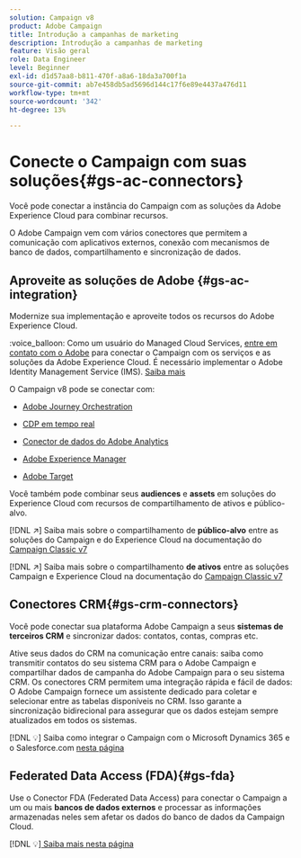 ```yaml
---
solution: Campaign v8
product: Adobe Campaign
title: Introdução a campanhas de marketing
description: Introdução a campanhas de marketing
feature: Visão geral
role: Data Engineer
level: Beginner
exl-id: d1d57aa8-b811-470f-a8a6-18da3a700f1a
source-git-commit: ab7e458db5ad5696d144c17f6e89e4437a476d11
workflow-type: tm+mt
source-wordcount: '342'
ht-degree: 13%

---
```


# Conecte o Campaign com suas soluções{#gs-ac-connectors}

Você pode conectar a instância do Campaign com as soluções da Adobe Experience Cloud para combinar recursos.

O Adobe Campaign vem com vários conectores que permitem a comunicação com aplicativos externos, conexão com mecanismos de banco de dados, compartilhamento e sincronização de dados.

## Aproveite as soluções de Adobe {#gs-ac-integration}

Modernize sua implementação e aproveite todos os recursos do Adobe Experience Cloud.

:voice_balloon: Como um usuário do Managed Cloud Services, [entre em contato com o Adobe](../start/campaign-faq.md#support) para conectar o Campaign com os serviços e as soluções da Adobe Experience Cloud. É necessário implementar o Adobe Identity Management Service (IMS). [Saiba mais](../start/connect.md#connect-ims)

O Campaign v8 pode se conectar com:

* [Adobe Journey Orchestration](https://experienceleague.adobe.com/docs/journeys/using/action-journeys/acc-action.html?lang=en)

* [CDP em tempo real](../connect/ac-rtcdp.md)

* [Conector de dados do Adobe Analytics](../connect/ac-aa.md)

* [Adobe Experience Manager](../connect/ac-aem.md)

* [Adobe Target](../connect/ac-at.md)

Você também pode combinar seus **audiences** e **assets** em soluções do Experience Cloud com recursos de compartilhamento de ativos e público-alvo.

[!DNL :arrow_upper_right:] Saiba mais sobre o compartilhamento de  **público-alvo** entre as soluções do Campaign e do Experience Cloud na documentação do  [Campaign Classic v7](https://experienceleague.adobe.com/docs/campaign-classic/using/integrating-with-adobe-experience-cloud/audience-sharing/sharing-audiences-with-adobe-experience-cloud.html?lang=en#integrating-with-adobe-experience-cloud)

[!DNL :arrow_upper_right:] Saiba mais sobre o compartilhamento  **de ativos** entre as soluções Campaign e Experience Cloud na documentação do  [Campaign Classic v7](https://experienceleague.adobe.com/docs/campaign-classic/using/integrating-with-adobe-experience-cloud/asset-sharing/sharing-assets-with-adobe-experience-cloud.html?lang=en#integrating-with-adobe-experience-cloud)

## Conectores CRM{#gs-crm-connectors}

Você pode conectar sua plataforma Adobe Campaign a seus **sistemas de terceiros CRM** e sincronizar dados: contatos, contas, compras etc.

Ative seus dados do CRM na comunicação entre canais: saiba como transmitir contatos do seu sistema CRM para o Adobe Campaign e compartilhar dados de campanha do Adobe Campaign para o seu sistema CRM.
Os conectores CRM permitem uma integração rápida e fácil de dados: O Adobe Campaign fornece um assistente dedicado para coletar e selecionar entre as tabelas disponíveis no CRM. Isso garante a sincronização bidirecional para assegurar que os dados estejam sempre atualizados em todos os sistemas.

[!DNL :bulb:] Saiba como integrar o Campaign com o Microsoft Dynamics 365 e o Salesforce.com  [nesta página](crm.md)

## Federated Data Access (FDA){#gs-fda}

Use o Conector FDA (Federated Data Access) para conectar o Campaign a um ou mais **bancos de dados externos** e processar as informações armazenadas neles sem afetar os dados do banco de dados da Campaign Cloud.

[!DNL :bulb:][ Saiba mais nesta página](fda.md)


<!-- 
 ## Integrate with social media

Use the **Managing social networks (Social Marketing)** option to interact with customers and prospects via Twitter.

* Send messages - Use Adobe Campaign Social Marketing to send messages on Twitter. Adobe Campaign lets you post messages directly to your twitter account. You can also send direct messages to all your followers.

* Collect new contacts - Adobe Campaign Social Marketing also makes it easy to acquire new contacts via Facebook: contact users and ask them if they want to share their profile information. If they accept, Adobe Campaign automatically recovers the data, which enables you to carry out targeting campaigns and, when possible, to implement cross-channel strategies.

[!DNL :bulb:] Learn how to set up and use Campaign Social Marketing in [this section](../connect/ac-tw.md) -->